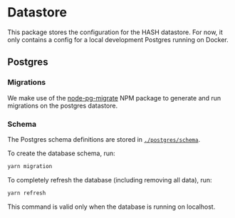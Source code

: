 # Datastore

This package stores the configuration for the HASH datastore. For now, it
only contains a config for a local development Postgres running on Docker.

## Postgres

### Migrations

We make use of the [node-pg-migrate](https://github.com/salsita/node-pg-migrate) NPM package to generate and run migrations on the postgres datastore.

### Schema

The Postgres schema definitions are stored in [`./postgres/schema`](./postgres/schema).

To create the database schema, run:

```sh
yarn migration
```

To completely refresh the database (including removing all data), run:

```sh
yarn refresh
```

This command is valid only when the database is running on localhost.
